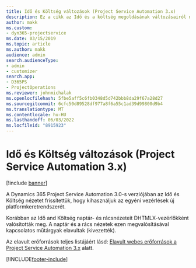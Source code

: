 ```yaml
---
title: Idő és Költség változások (Project Service Automation 3.x)
description: Ez a cikk az Idő és a költség megoldásának változásairól nyújt tájékoztatást.
author: makk
ms.custom:
- dyn365-projectservice
ms.date: 03/15/2019
ms.topic: article
ms.author: makk
audience: admin
search.audienceType:
- admin
- customizer
search.app:
- D365PS
- ProjectOperations
ms.reviewer: johnmichalak
ms.openlocfilehash: 5fbe5aff5c6fb0348d5d742bbb8da29f67a28d27
ms.sourcegitcommit: 6cfc50d89528df977a8f6a55c1ad39d99800d9b4
ms.translationtype: MT
ms.contentlocale: hu-HU
ms.lasthandoff: 06/03/2022
ms.locfileid: "8915923"
---
```

# <a name="time-and-expense-changes-project-service-automation-3x"></a>Idő és Költség változások (Project Service Automation 3.x)

[!include [banner](../../includes/psa-now-project-operations.md)]

A Dynamics 365 Project Service Automation 3.0-s verziójában az Idő és Költség nézetet frissítettük, hogy kihasználjuk az egyéni vezérlések új platformkeretrendszerét.

Korábban az Idő and Költség naptár- és rácsnézeteit DHTMLX-vezérlőkként valósították meg. A naptár és a rács nézetek ezen megvalósításával kapcsolatos műtárgyak elavultak (kivezették).

Az elavult erőforrások teljes listájáért lásd: [Elavult webes erőforrások a Project Service Automation 3.x](web-resources-deprecated-v3.x.md) alatt.


[!INCLUDE[footer-include](../../includes/footer-banner.md)]
